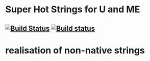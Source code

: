 # Super Hot Strings for U and ME 
[![Build Status](https://travis-ci.org/Waaazzzuuup/SHS.svg)](https://travis-ci.org/Waaazzzuuup/SHS) 
[![Build status](https://ci.appveyor.com/api/projects/status/o79ympra1gx16ubn?svg=true)](https://ci.appveyor.com/project/Waaazzzuuup/shs)
-----------------------------------
# realisation of non-native strings